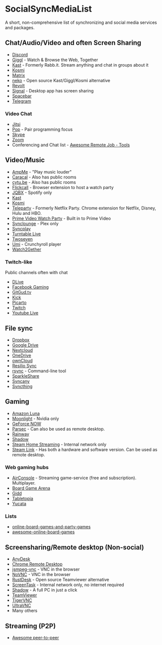 # SocialSyncMediaList

A short, non-comprehensive list of synchronizing and social media services and packages.

## Chat/Audio/Video and often Screen Sharing

- [Discord](https://discordapp.com/)
- [Giggl](https://giggl.app/) - Watch & Browse the Web, Together
- [Kast](https://kast.gg/) - Formerly Rabb.it. Stream anything and chat in groups about it
- [Kosmi](https://kosmi.io)
- [Matrix](https://matrix.org/try-matrix/)
- [neko](https://github.com/m1k1o/neko) - Open source Kast/Giggl/Kosmi alternative
- [Revolt](https://revolt.chat)
- [Signal](https://signal.org) - Desktop app has screen sharing
- [Spacebar](https://github.com/spacebarchat/spacebarchat)
- [Telegram](https://telegram.org)

### Video Chat

- [Jitsi](https://jitsi.org/)
- [Pop](https://pop.com) - Pair programming focus
- [Skype](https://skype.com/)
- [Zoom](https://zoom.us/)
- Conferencing and Chat list - [Awesome Remote Job - Tools](https://github.com/lukasz-madon/awesome-remote-job#tools)

## Video/Music

- [AmpMe](https://www.ampme.com/) - "Play music louder" 
- [Caracal](https://caracal.club/) - Also has public rooms
- [cytu.be](https://cytu.be/) - Also has public rooms
- [Flickcall](https://www.flickcall.com/) - Browser extension to host a watch party
- [JQBX](https://www.jqbx.fm/) - Spotify only
- [Kast](https://kast.gg/)
- [Kosmi](https://kosmi.io)
- [Teleparty](https://www.netflixparty.com/) - Formerly Netflix Party. Chrome extension for Netflix, Disney, Hulu and HBO.
- [Prime Video Watch Party](https://www.amazon.com/adlp/watchparty) - Built in to Prime Video
- [Synclounge](https://synclounge.tv/) - Plex only
- [Syncplay](https://syncplay.pl/)
- [Turntable Live](https://turntablelive.com/)
- [Twoseven](https://twoseven.xyz/)
- [Umi](https://umi.party/) - Crunchyroll player
- [Watch2Gether](https://www.watch2gether.com/)

### Twitch-like
Public channels often with chat

- [DLive](https://dlive.tv)
- [Facebook Gaming](https://fb.gg)
- [GitGud.tv](https://gitgud.tv/)
- [Kick](https://kick.com/)
- [Picarto](https://picarto.tv)
- [Twitch](https://twitch.tv)
- [Youtube Live](https://www.youtube.com/results?sp=EgJAAQ%253D%253D)

## File sync

- [Dropbox](https://www.dropbox.com/)
- [Google Drive](https://www.google.com/drive/)
- [Nextcloud](https://nextcloud.com/)
- [OneDrive](https://onedrive.com/)
- [ownCloud](https://owncloud.org/)
- [Resilio Sync](https://www.resilio.com/individuals-sync/)
- [rsync](https://www.samba.org/rsync/) - Command-line tool
- [SparkleShare](http://sparkleshare.org/)
- [Syncany](https://www.syncany.org/)
- [Syncthing](https://syncthing.net/)

## Gaming

- [Amazon Luna](https://luna.amazon.com/)
- [Moonlight](https://moonlight-stream.org/) - Nvidia only
- [GeForce NOW](https://www.nvidia.com/en-us/geforce-now/)
- [Parsec](https://parsecgaming.com/) - Can also be used as remote desktop.
- [Rainway](https://rainway.com/)
- [Shadow](https://shadow.tech/)
- [Steam Home Streaming](https://store.steampowered.com/streaming/) - Internal network only
- [Steam Link](https://store.steampowered.com/steamlink/about/) - Has both a hardware and software version. Can be used as remote desktop.

### Web gaming hubs

- [AirConsole](https://www.airconsole.com/) - Streaming game-service (free and subscription). Multiplayer. 
- [Board Game Arena](https://en.boardgamearena.com)
- [Gidd](https://gidd.io)
- [Tabletopia](https://tabletopia.com)
- [Yucata](https://www.yucata.de/en)

### Lists
- [online-board-games-and-party-games](https://github.com/MatMoore/online-board-games-and-party-games)
- [awesome-online-board-games](https://github.com/flamableconcrete/awesome-online-board-games)

## Screensharing/Remote desktop (Non-social)

- [AnyDesk](https://anydesk.com/)
- [Chrome Remote Desktop](https://remotedesktop.google.com/)
- [jsmpeg-vnc](https://github.com/phoboslab/jsmpeg-vnc) - VNC in the browser
- [NoVNC](https://novnc.com/info.html) - VNC in the browser
- [RustDesk](https://github.com/rustdesk/rustdesk) - Open source Teamviewer alternative
- [ScreenTask](https://screentask.me/) - Internal network only, no internet required
- [Shadow](https://shadow.tech/) - A full PC in just a click
- [TeamViewer](https://www.teamviewer.com/)
- [TigerVNC](https://tigervnc.org/)
- [UltraVNC](https://uvnc.com/)
- Many others

## Streaming (P2P)

- [Awesome peer-to-peer](https://github.com/kgryte/awesome-peer-to-peer)
